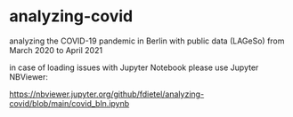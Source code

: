 # analyzing-covid
analyzing the COVID-19 pandemic in Berlin with public data (LAGeSo) from March 2020 to April 2021

in case of loading issues with Jupyter Notebook please use Jupyter NBViewer:

https://nbviewer.jupyter.org/github/fdietel/analyzing-covid/blob/main/covid_bln.ipynb
